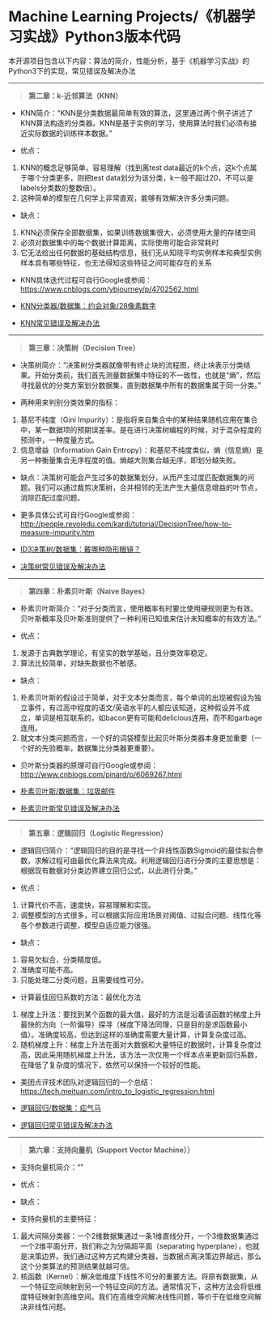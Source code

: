 # Machine Learning Projects/《机器学习实战》Python3版本代码

本开源项目包含以下内容：算法的简介，性能分析，基于《机器学习实战》的Python3下的实现，常见错误及解决办法

---

> **第二章：k-近邻算法（KNN）**

- KNN简介：“KNN是分类数据最简单有效的算法，这里通过两个例子讲述了KNN算法构造的分类器。KNN是基于实例的学习，使用算法时我们必须有接近实际数据的训练样本数据。”

- 优点：
1. KNN的概念足够简单，容易理解（找到离test data最近的k个点，这k个点属于哪个分类更多，则把test data划分为该分类，k一般不超过20，不可以是labels分类数的整数倍）。
2. 这种简单的模型在几何学上非常直观，能够有效解决许多分类问题。

- 缺点：
1. KNN必须保存全部数据集，如果训练数据集很大，必须使用大量的存储空间
2. 必须对数据集中的每个数据计算距离，实际使用可能会非常耗时
3. 它无法给出任何数据的基础结构信息，我们无从知晓平均实例样本和典型实例样本具有哪些特征，也无法得知这些特征之间可能存在的关系

- KNN具体迭代过程可自行Google或参阅：https://www.cnblogs.com/ybjourney/p/4702562.html

- [KNN分类器/数据集：约会对象/28像素数字](https://github.com/XiangyuDing/Machine-Learning-Projects/tree/master/Ch02_KNN)

- [KNN常见错误及解决办法](https://github.com/XiangyuDing/Machine-Learning-Projects/issues/1)

---

> **第三章：决策树（Decision Tree）**

- 决策树简介：“决策树分类器就像带有终止块的流程图，终止块表示分类结果。开始分类前，我们首先测量数据集中特征的不一致性，也就是“熵”，然后寻找最优的分类方案划分数据集，直到数据集中所有的数据集属于同一分类。”

- 两种用来判别分类效果的指标：
1. 基尼不纯度（Gini Impurity）：是指将来自集合中的某种结果随机应用在集合中，某一数据项的预期误差率。是在进行决策树编程的时候，对于混杂程度的预测中，一种度量方式。
2. 信息增益（Information Gain Entropy）：和基尼不纯度类似，熵（信息熵）是另一种衡量集合无序程度的值。熵越大则集合越无序，即划分越失败。

- 缺点：决策树可能会产生过多的数据集划分，从而产生过度匹配数据集的问题。我们可以通过裁剪决策树，合并相邻的无法产生大量信息增益的叶节点，消除匹配过度问题。

- 更多具体公式可自行Google或参阅：http://people.revoledu.com/kardi/tutorial/DecisionTree/how-to-measure-impurity.htm

- [ID3决策树/数据集：戴哪种隐形眼镜？](https://github.com/XiangyuDing/Machine-Learning-Projects/tree/master/Ch03_Decision%20Tree)

- [决策树常见错误及解决办法](https://github.com/XiangyuDing/Machine-Learning-Projects/issues/2)

---

> **第四章：朴素贝叶斯（Naive Bayes）**

- 朴素贝叶斯简介：“对于分类而言，使用概率有时要比使用硬规则更为有效。贝叶斯概率及贝叶斯准则提供了一种利用已知值来估计未知概率的有效方法。”

- 优点：
1. 发源于古典数学理论，有坚实的数学基础，且分类效率稳定。
2. 算法比较简单，对缺失数据也不敏感。

- 缺点：
1. 朴素贝叶斯的假设过于简单，对于文本分类而言，每个单词的出现被假设为独立事件，有过高中程度的语文/英语水平的人都应该知道，这种假设并不成立，单词是相互联系的，如bacon更有可能和delicious连用，而不和garbage连用。
2. 就文本分类问题而言，一个好的词袋模型比起贝叶斯分类器本身更加重要（一个好的先验概率，数据集比分类器更重要）。

- 贝叶斯分类器的原理可自行Google或参阅：http://www.cnblogs.com/pinard/p/6069267.html

- [朴素贝叶斯/数据集：垃圾邮件](https://github.com/XiangyuDing/Machine-Learning-Projects/tree/master/Ch04_Naive%20Bayes)

- [朴素贝叶斯常见错误及解决办法](https://github.com/XiangyuDing/Machine-Learning-Projects/issues/3)

---

> **第五章：逻辑回归（Logistic Regression）**

- 逻辑回归简介：“逻辑回归的目的是寻找一个非线性函数Sigmoid的最佳拟合参数，求解过程可由最优化算法来完成。利用逻辑回归进行分类的主要思想是：根据现有数据对分类边界建立回归公式，以此进行分类。”

- 优点：
1. 计算代价不高，速度快，容易理解和实现。
2. 调整模型的方式很多，可以根据实际应用场景对阈值、过拟合问题、线性化等各个参数进行调整，模型自适应能力很强。

- 缺点：
1. 容易欠拟合，分类精度低。
2. 准确度可能不高。
3. 只能处理二分类问题，且需要线性可分。

- 计算最佳回归系数的方法：最优化方法
1. 梯度上升法：要找到某个函数的最大值，最好的方法是沿着该函数的梯度上升最快的方向（一阶偏导）探寻（梯度下降法同理，只是目的是求函数最小值）。准确度较高，但达到这样的准确度需要大量计算，计算复杂度过高。
2. 随机梯度上升：梯度上升法在面对大数据和大量特征的数据时，计算复杂度过高，因此采用随机梯度上升法，该方法一次仅用一个样本点来更新回归系数，在降低了复杂度的情况下，依然可以保持一个较好的性能。

- 美团点评技术团队对逻辑回归的一个总结：https://tech.meituan.com/intro_to_logistic_regression.html

- [逻辑回归/数据集：疝气马](https://github.com/XiangyuDing/Machine-Learning-Projects/tree/master/Ch05_Logistic)

- [逻辑回归常见错误及解决办法](https://github.com/XiangyuDing/Machine-Learning-Projects/issues/4)

---

> **第六章：支持向量机（Support Vector Machine））**

- 支持向量机简介：“”

- 优点：

- 缺点：

- 支持向量机的主要特征：
1. 最大间隔分类器：一个2维数据集通过一条1维直线分开，一个3维数据集通过一个2维平面分开，我们称之为分隔超平面（separating hyperplane），也就是决策边界。我们通过这种方式构建分类器，当数据点离决策边界越远，那么这个分类算法的预测结果就越可信。
2. 核函数（Kernel）：解决低维度下线性不可分的重要方法。将原有数据集，从一个特征空间映射到另一个特征空间的方法。通常情况下，这种方法会将低维度特征映射到高维空间。我们在高维空间解决线性问题，等价于在低维空间解决非线性问题。
